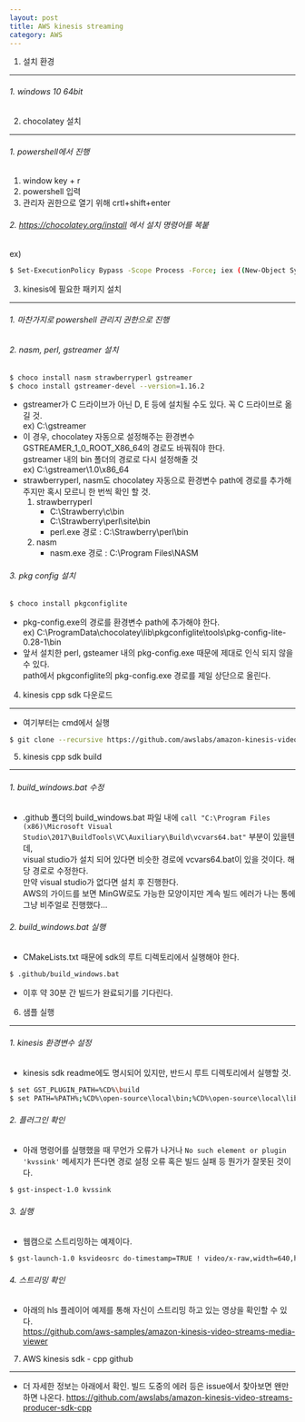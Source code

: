 ```yaml
---
layout: post
title: AWS kinesis streaming
category: AWS
---
```

1. 설치 환경
------

###### 1. windows 10 64bit


2. chocolatey 설치
--------

###### 1. powershell에서 진행  
1. window key + r  
2. powershell 입력  
3. 관리자 권한으로 열기 위해 crtl+shift+enter

###### 2. https://chocolatey.org/install 에서 설치 명령어를 복붙
ex) 
```bash
$ Set-ExecutionPolicy Bypass -Scope Process -Force; iex ((New-Object System.Net.WebClient).DownloadString('https://chocolatey.org/install.ps1'))
```


3. kinesis에 필요한 패키지 설치
--------

###### 1. 마찬가지로 powershell 관리지 권한으로 진행  
###### 2. nasm, perl, gstreamer 설치  
```bash
$ choco install nasm strawberryperl gstreamer
$ choco install gstreamer-devel --version=1.16.2
```
* gstreamer가 C 드라이브가 아닌 D, E 등에 설치될 수도 있다. 꼭 C 드라이브로 옮길 것.  
ex) C:\gstreamer
* 이 경우, chocolatey 자동으로 설정해주는 환경변수 GSTREAMER_1_0_ROOT_X86_64의 경로도 바꿔줘야 한다.  
gstreamer 내의 bin 폴더의 경로로 다시 설정해줄 것  
ex) C:\gstreamer\1.0\x86_64
* strawberryperl, nasm도 chocolatey 자동으로 환경변수 path에 경로를 추가해주지만 혹시 모르니 한 번씩 확인 할 것.
	1. strawberryperl
		- C:\Strawberry\c\bin
		- C:\Strawberry\perl\site\bin
		- perl.exe 경로 : C:\Strawberry\perl\bin
	2. nasm
		- nasm.exe 경로 : C:\Program Files\NASM

###### 3. pkg config 설치
```bash
$ choco install pkgconfiglite
```
* pkg-config.exe의 경로를 환경변수 path에 추가해야 한다.  
ex) C:\ProgramData\chocolatey\lib\pkgconfiglite\tools\pkg-config-lite-0.28-1\bin
* 앞서 설치한 perl, gsteamer 내의 pkg-config.exe 때문에 제대로 인식 되지 않을 수 있다.  
path에서 pkgconfiglite의 pkg-config.exe 경로를 제일 상단으로 올린다.


4. kinesis cpp sdk 다운로드
------

* 여기부터는 cmd에서 실행
```bash
$ git clone --recursive https://github.com/awslabs/amazon-kinesis-video-streams-producer-sdk-cpp.git
```


5. kinesis cpp sdk build
---------

###### 1. build_windows.bat 수정
* .github 폴더의 build_windows.bat 파일 내에 `call "C:\Program Files (x86)\Microsoft Visual Studio\2017\BuildTools\VC\Auxiliary\Build\vcvars64.bat"` 부분이 있을텐데,  
visual studio가 설치 되어 있다면 비슷한 경로에 vcvars64.bat이 있을 것이다. 해당 경로로 수정한다.  
만약 visual studio가 없다면 설치 후 진행한다.  
AWS의 가이드를 보면 MinGW로도 가능한 모양이지만 계속 빌드 에러가 나는 통에 그냥 비주얼로 진행했다... 

###### 2. build_windows.bat 실행
* CMakeLists.txt 때문에 sdk의 루트 디렉토리에서 실행해야 한다.
```bash
$ .github/build_windows.bat
```
* 이후 약 30분 간 빌드가 완료되기를 기다린다.


6. 샘플 실행
-----------

###### 1. kinesis 환경변수 설정
* kinesis sdk readme에도 명시되어 있지만, 반드시 루트 디렉토리에서 실행할 것.
```bash
$ set GST_PLUGIN_PATH=%CD%\build
$ set PATH=%PATH%;%CD%\open-source\local\bin;%CD%\open-source\local\lib
```

###### 2. 플러그인 확인
* 아래 명령어를 실행했을 때 무언가 오류가 나거나 `No such element or plugin 'kvssink'` 메세지가 뜬다면 경로 설정 오류 혹은 빌드 실패 등 뭔가가 잘못된 것이다.
```bash
$ gst-inspect-1.0 kvssink
```

###### 3. 실행
* 웹캠으로 스트리밍하는 예제이다.
```bash
$ gst-launch-1.0 ksvideosrc do-timestamp=TRUE ! video/x-raw,width=640,height=480,framerate=30/1 ! videoconvert ! x264enc bframes=0 key-int-max=45 bitrate=512 ! video/x-h264,profile=baseline,stream-format=avc,alignment=au,width=640,height=480,framerate=30/1 ! kvssink stream-name="your-stream-name" access-key=your_accesskey_id secret-key=your_secret_access_key
```

###### 4. 스트리밍 확인
* 아래의 hls 플레이어 예제를 통해 자신이 스트리밍 하고 있는 영상을 확인할 수 있다.  
<https://github.com/aws-samples/amazon-kinesis-video-streams-media-viewer>


7. AWS kinesis sdk - cpp github
-----

* 더 자세한 정보는 아래에서 확인. 빌드 도중의 에러 등은 issue에서 찾아보면 왠만하면 나온다.
<https://github.com/awslabs/amazon-kinesis-video-streams-producer-sdk-cpp>